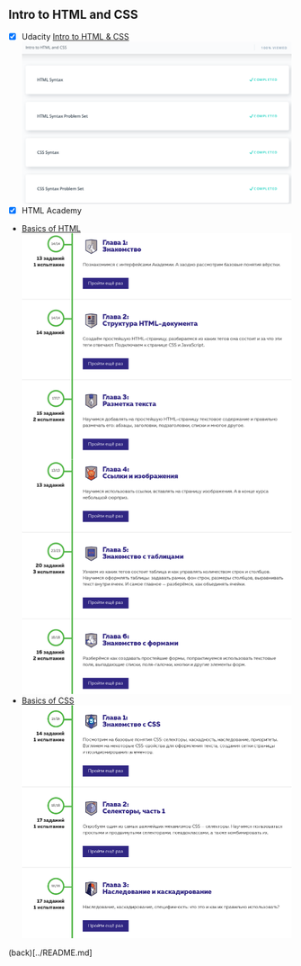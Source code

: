 ## Intro to HTML and CSS

- [x] Udacity [Intro to HTML & CSS](https://www.udacity.com/course/intro-to-html-and-css--ud001)
![completed](intro-to-html-css.png)
- [x] HTML Academy

* [Basics of HTML](https://htmlacademy.ru/courses/4/)
![completed](html.png)
* [Basics of CSS](https://htmlacademy.ru/courses/41)
![completed](css.png)

(back)[../README.md]